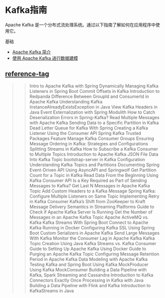 # Kafka指南

Apache Kafka 是一个分布式流处理系统。通过以下指南了解如何在应用程序中使用它。

基础

- [Apache Kafka 简介](../apache-kafka-2/apache-kafka_zh.md)
- [使用 Apache Kafka 进行数据建模](../algorithms-modules/apache-kafka-data-modeling_zh.md)

## [reference-tag](https://www.baeldung.com/tag/kafka)

>> Intro to Apache Kafka with Spring
>> Dynamically Managing Kafka Listeners in Spring Boot
>> Commit Offsets in Kafka
>> Introduction to Redpanda
>> Difference Between GroupId and ConsumerId in Apache Kafka
>> Understanding Kafka InstanceAlreadyExistsException in Java
>> View Kafka Headers in Java
>> Event Externalization with Spring Modulith
>> How to Catch Deserialization Errors in Spring-Kafka?
>> Read Multiple Messages with Apache Kafka
>> Sending Data to a Specific Partition in Kafka
>> Dead Letter Queue for Kafka With Spring
>> Creating a Kafka Listener Using the Consumer API
>> Spring Kafka Trusted Packages Feature
>> Manage Kafka Consumer Groups
>> Ensuring Message Ordering in Kafka: Strategies and Configurations
>> Splitting Streams in Kafka
>> How to Subscribe a Kafka Consumer to Multiple Topics
>> Introduction to Apache Kafka
>> JSON File Data Into Kafka Topic
>> bootstrap-server in Kafka Configuration
>> Understanding Kafka Topics and Partitions
>> Documenting Spring Event-Driven API Using AsyncAPI and Springwolf
>> Get Partition Count for a Topic in Kafka
>> Read Data From the Beginning Using Kafka Consumer API
>> Is a Key Required as Part of Sending Messages to Kafka?
>> Get Last N Messages in Apache Kafka Topic
>> Add Custom Headers to a Kafka Message
>> Spring Kafka: Configure Multiple Listeners on Same Topic
>> Implementing Retry in Kafka Consumer
>> Kafka’s Shift from ZooKeeper to Kraft
>> Message Delivery Semantics in Streaming Platforms
>> Guide to Check if Apache Kafka Server Is Running
>> Get the Number of Messages in an Apache Kafka Topic
>> Apache ActiveMQ vs. Kafka
>> Kafka Streams With Spring Boot
>> Connect to Apache Kafka Running in Docker
>> Configuring Kafka SSL Using Spring Boot
>> Custom Serializers in Apache Kafka
>> Send Large Messages With Kafka
>> Monitor the Consumer Lag in Apache Kafka
>> Kafka Topic Creation Using Java
>> Kafka Streams vs. Kafka Consumer
>> Guide to Setting Up Apache Kafka Using Docker
>> Guide to Purging an Apache Kafka Topic
>> Configuring Message Retention Period in Apache Kafka
>> Data Modeling with Apache Kafka
>> Testing Kafka and Spring Boot
>> Using Kafka MockProducer
>> Using Kafka MockConsumer
>> Building a Data Pipeline with Kafka, Spark Streaming and Cassandra
>> Introduction to Kafka Connectors
>> Exactly Once Processing in Kafka with Java
>> Building a Data Pipeline with Flink and Kafka
>> Introduction to KafkaStreams in Java
